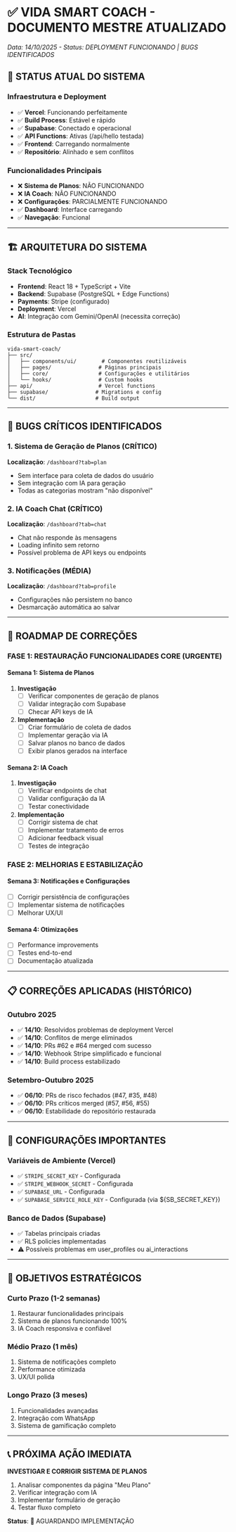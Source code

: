 # ✅ **VIDA SMART COACH - DOCUMENTO MESTRE ATUALIZADO**
*Data: 14/10/2025 - Status: DEPLOYMENT FUNCIONANDO | BUGS IDENTIFICADOS*

## 🎯 **STATUS ATUAL DO SISTEMA**

### **Infraestrutura e Deployment**
- ✅ **Vercel**: Funcionando perfeitamente
- ✅ **Build Process**: Estável e rápido
- ✅ **Supabase**: Conectado e operacional
- ✅ **API Functions**: Ativas (/api/hello testada)
- ✅ **Frontend**: Carregando normalmente
- ✅ **Repositório**: Alinhado e sem conflitos

### **Funcionalidades Principais**
- ❌ **Sistema de Planos**: NÃO FUNCIONANDO
- ❌ **IA Coach**: NÃO FUNCIONANDO  
- ❌ **Configurações**: PARCIALMENTE FUNCIONANDO
- ✅ **Dashboard**: Interface carregando
- ✅ **Navegação**: Funcional

---

## 🏗️ **ARQUITETURA DO SISTEMA**

### **Stack Tecnológico**
- **Frontend**: React 18 + TypeScript + Vite
- **Backend**: Supabase (PostgreSQL + Edge Functions)
- **Payments**: Stripe (configurado)
- **Deployment**: Vercel
- **AI**: Integração com Gemini/OpenAI (necessita correção)

### **Estrutura de Pastas**
```
vida-smart-coach/
├── src/
│   ├── components/ui/        # Componentes reutilizáveis
│   ├── pages/               # Páginas principais  
│   ├── core/                # Configurações e utilitários
│   └── hooks/               # Custom hooks
├── api/                     # Vercel functions
├── supabase/               # Migrations e config
└── dist/                   # Build output
```

---

## 🐛 **BUGS CRÍTICOS IDENTIFICADOS**

### **1. Sistema de Geração de Planos (CRÍTICO)**
**Localização**: `/dashboard?tab=plan`
- Sem interface para coleta de dados do usuário
- Sem integração com IA para geração
- Todas as categorias mostram "não disponível"

### **2. IA Coach Chat (CRÍTICO)**  
**Localização**: `/dashboard?tab=chat`
- Chat não responde às mensagens
- Loading infinito sem retorno
- Possível problema de API keys ou endpoints

### **3. Notificações (MÉDIA)**
**Localização**: `/dashboard?tab=profile`
- Configurações não persistem no banco
- Desmarcação automática ao salvar

---

## 🎯 **ROADMAP DE CORREÇÕES**

### **FASE 1: RESTAURAÇÃO FUNCIONALIDADES CORE (URGENTE)**

#### **Semana 1: Sistema de Planos**
1. **Investigação**
   - [ ] Verificar componentes de geração de planos
   - [ ] Validar integração com Supabase
   - [ ] Checar API keys de IA

2. **Implementação**
   - [ ] Criar formulário de coleta de dados
   - [ ] Implementar geração via IA
   - [ ] Salvar planos no banco de dados
   - [ ] Exibir planos gerados na interface

#### **Semana 2: IA Coach**
1. **Investigação**
   - [ ] Verificar endpoints de chat
   - [ ] Validar configuração da IA
   - [ ] Testar conectividade

2. **Implementação**
   - [ ] Corrigir sistema de chat
   - [ ] Implementar tratamento de erros
   - [ ] Adicionar feedback visual
   - [ ] Testes de integração

### **FASE 2: MELHORIAS E ESTABILIZAÇÃO**

#### **Semana 3: Notificações e Configurações**
- [ ] Corrigir persistência de configurações
- [ ] Implementar sistema de notificações
- [ ] Melhorar UX/UI

#### **Semana 4: Otimizações**
- [ ] Performance improvements
- [ ] Testes end-to-end
- [ ] Documentação atualizada

---

## 📋 **CORREÇÕES APLICADAS (HISTÓRICO)**

### **Outubro 2025**
- ✅ **14/10**: Resolvidos problemas de deployment Vercel
- ✅ **14/10**: Conflitos de merge eliminados  
- ✅ **14/10**: PRs #62 e #64 merged com sucesso
- ✅ **14/10**: Webhook Stripe simplificado e funcional
- ✅ **14/10**: Build process estabilizado

### **Setembro-Outubro 2025**
- ✅ **06/10**: PRs de risco fechados (#47, #35, #48)
- ✅ **06/10**: PRs críticos merged (#57, #56, #55)
- ✅ **06/10**: Estabilidade do repositório restaurada

---

## 🔧 **CONFIGURAÇÕES IMPORTANTES**

### **Variáveis de Ambiente (Vercel)**
- ✅ `STRIPE_SECRET_KEY` - Configurada
- ✅ `STRIPE_WEBHOOK_SECRET` - Configurada  
- ✅ `SUPABASE_URL` - Configurada
- ✅ `SUPABASE_SERVICE_ROLE_KEY` - Configurada (via ${SB_SECRET_KEY})

### **Banco de Dados (Supabase)**
- ✅ Tabelas principais criadas
- ✅ RLS policies implementadas
- ⚠️ Possíveis problemas em user_profiles ou ai_interactions

---

## 🎯 **OBJETIVOS ESTRATÉGICOS**

### **Curto Prazo (1-2 semanas)**
1. Restaurar funcionalidades principais
2. Sistema de planos funcionando 100%
3. IA Coach responsiva e confiável

### **Médio Prazo (1 mês)**
1. Sistema de notificações completo
2. Performance otimizada
3. UX/UI polida

### **Longo Prazo (3 meses)**
1. Funcionalidades avançadas
2. Integração com WhatsApp
3. Sistema de gamificação completo

---

## 📞 **PRÓXIMA AÇÃO IMEDIATA**

**INVESTIGAR E CORRIGIR SISTEMA DE PLANOS**
1. Analisar componentes da página "Meu Plano"
2. Verificar integração com IA
3. Implementar formulário de geração
4. Testar fluxo completo

**Status**: 🔴 AGUARDANDO IMPLEMENTAÇÃO
